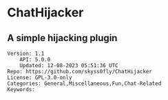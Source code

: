 # ChatHijacker
## A simple hijacking plugin
```properties
Version: 1.1
    API: 5.0.0
    Updated: 12-08-2023 05:51:36 UTC
Repo: https://github.com/skyss0fly/ChatHijacker
License: GPL-3.0-only
Categories: General,Miscellaneous,Fun,Chat-Related
Keywords: 
```